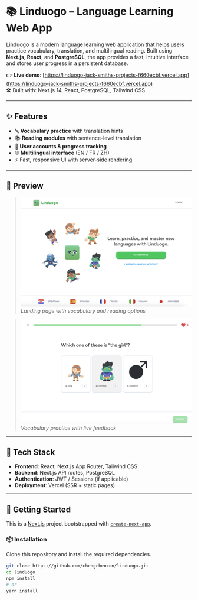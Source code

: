 # 📚 Linduogo – Language Learning Web App

Linduogo is a modern language learning web application that helps users practice vocabulary, translation, and multilingual reading. Built using **Next.js**, **React**, and **PostgreSQL**, the app provides a fast, intuitive interface and stores user progress in a persistent database.

👉 **Live demo**: [https://linduogo-jack-smiths-projects-f660ecbf.vercel.app](https://linduogo-jack-smiths-projects-f660ecbf.vercel.app)  
🛠️ Built with: Next.js 14, React, PostgreSQL, Tailwind CSS

---

## ✨ Features

- 🔤 **Vocabulary practice** with translation hints
- 📚 **Reading modules** with sentence-level translation
- 📝 **User accounts & progress tracking**
- 🌐 **Multilingual interface** (EN / FR / ZH)
- ⚡ Fast, responsive UI with server-side rendering

---

## 📸 Preview

<!-- 🖼️ You can add screenshots here -->
> ![Screenshot of homepage](./public/screenshots/homepage.png)  
> *Landing page with vocabulary and reading options*

> ![Screenshot of exercise module](./public/screenshots/exercise.png)  
> *Vocabulary practice with live feedback*

<!-- 💡 Put your screenshots inside a `public/screenshots/` folder or use direct image URLs -->

---

## 🧠 Tech Stack

- **Frontend**: React, Next.js App Router, Tailwind CSS
- **Backend**: Next.js API routes, PostgreSQL
- **Authentication**: JWT / Sessions (if applicable)
- **Deployment**: Vercel (SSR + static pages)

---

## 🚀 Getting Started

This is a [Next.js](https://nextjs.org) project bootstrapped with [`create-next-app`](https://nextjs.org/docs/app/api-reference/cli/create-next-app).

### 📦 Installation

Clone this repository and install the required dependencies.

```bash
git clone https://github.com/chengchencon/linduogo.git
cd linduogo
npm install
# or
yarn install
